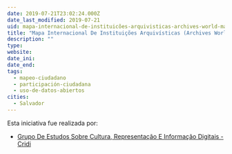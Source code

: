 ```yaml
---
date: 2019-07-21T23:02:24.000Z
date_last_modified: 2019-07-21
uid: mapa-internacional-de-instituicões-arquivisticas-archives-world-map
title: "Mapa Internacional De Instituições Arquivísticas (Archives World Map)"
description: ""
type: 
website: 
date_ini: 
date_end: 
tags:
  - mapeo-ciudadano
  - participación-ciudadana
  - uso-de-datos-abiertos
cities: 
  - Salvador
---
```


Esta iniciativa fue realizada por:

- [Grupo De Estudos Sobre Cultura, Representação E Informação Digitais - Cridi](/i/grupo-de-estudos-sobre-cultura-representacão-e-informacão-digitais-cridi.html)
